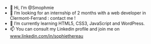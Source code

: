 - 👋 Hi, I’m @Smophmie
- 👀 I’m looking for an internship of 2 months with a web developer in Clermont-Ferrand : contact me !
- 🌱 I’m currently learning HTML5, CSS3, JavaScript and WordPress.
- 📫 You can consult my Linkedin profile and join me on www.linkedin.com/in/sophiethereau

<!---
Smophmie/Smophmie is a ✨ special ✨ repository because its `README.md` (this file) appears on your GitHub profile.
You can click the Preview link to take a look at your changes.
--->
